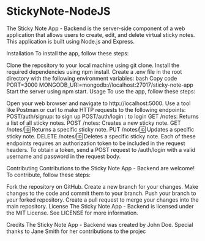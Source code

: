 # StickyNote-NodeJS
The Sticky Note App - Backend is the server-side component of a web application that allows users to create, edit, and delete virtual sticky notes. This application is built using Node.js and Express.

Installation
To install the app, follow these steps:

Clone the repository to your local machine using git clone.
Install the required dependencies using npm install.
Create a .env file in the root directory with the following environment variables:
bash
Copy code
PORT=3000
MONGODB_URI=mongodb://localhost:27017/sticky-note-app
Start the server using npm start.
Usage
To use the app, follow these steps:

Open your web browser and navigate to http://localhost:5000.
Use a tool like Postman or curl to make HTTP requests to the following endpoints:
POST/auth/signup: to sign up 
POST/auth/login : to login
GET /notes: Returns a list of all sticky notes.
POST /notes: Creates a new sticky note.
GET /notes/:id: Returns a specific sticky note.
PUT /notes/:id: Updates a specific sticky note.
DELETE /notes/:id: Deletes a specific sticky note.
Each of these endpoints requires an authorization token to be included in the request headers. To obtain a token, send a POST request to /auth/login with a valid username and password in the request body.

Contributing
Contributions to the Sticky Note App - Backend are welcome! To contribute, follow these steps:

Fork the repository on GitHub.
Create a new branch for your changes.
Make changes to the code and commit them to your branch.
Push your branch to your forked repository.
Create a pull request to merge your changes into the main repository.
License
The Sticky Note App - Backend is licensed under the MIT License. See LICENSE for more information.

Credits
The Sticky Note App - Backend was created by John Doe. Special thanks to Jane Smith for her contributions to the projec
